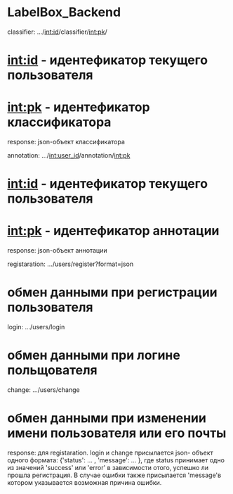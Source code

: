 # LabelBox_Backend

classifier: .../<int:id>/classifier/<int:pk>/
# <int:id> - идентефикатор текущего пользователя
# <int:pk> - идентефикатор классификатора
response: json-объект классификатора 

annotation: .../<int:user_id>/annotation/<int:pk>
# <int:id> - идентефикатор текущего пользователя
# <int:pk> - идентефикатор аннотации
response: json-объект аннотации

registaration: .../users/register?format=json
# обмен данными при регистрации пользователя

login: .../users/login
# обмен данными при логине польщователя

change: .../users/change
# обмен данными при изменении имени пользователя или его почты 

response: для registaration. login и change присылается json- объект одного формата: {'status': ... , 'message': ... }, где status принимает одно из значений 'success' или 'error' в зависимости отого, успешно ли прошла регистрация. В случае ошибки также присылается 'message'в котором указывается возможная причина ошибки. 